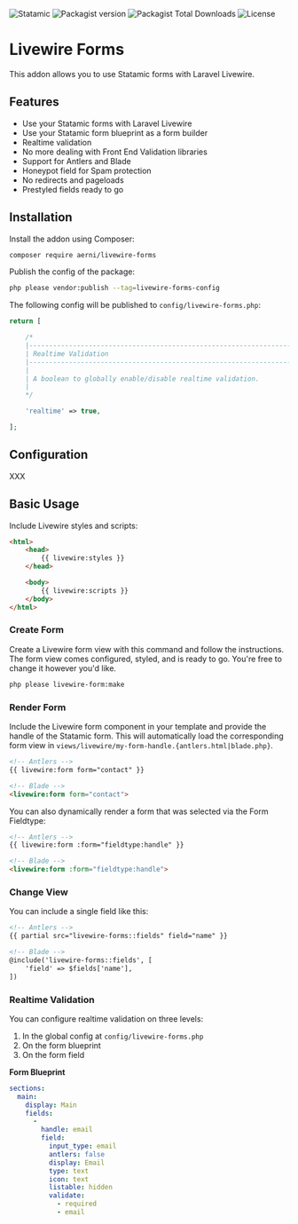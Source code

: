 ![Statamic](https://flat.badgen.net/badge/Statamic/3.0+/FF269E) ![Packagist version](https://flat.badgen.net/packagist/v/aerni/livewire-forms/latest) ![Packagist Total Downloads](https://flat.badgen.net/packagist/dt/aerni/livewire-forms) ![License](https://flat.badgen.net/github/license/aerni/statamic-livewire-forms)

# Livewire Forms
This addon allows you to use Statamic forms with Laravel Livewire.

## Features
- Use your Statamic forms with Laravel Livewire
- Use your Statamic form blueprint as a form builder
- Realtime validation
- No more dealing with Front End Validation libraries
- Support for Antlers and Blade
- Honeypot field for Spam protection
- No redirects and pageloads
- Prestyled fields ready to go

## Installation
Install the addon using Composer:

```bash
composer require aerni/livewire-forms
```

Publish the config of the package:

```bash
php please vendor:publish --tag=livewire-forms-config
```

The following config will be published to `config/livewire-forms.php`:

```php
return [

    /*
    |--------------------------------------------------------------------------
    | Realtime Validation
    |--------------------------------------------------------------------------
    |
    | A boolean to globally enable/disable realtime validation.
    |
    */

    'realtime' => true,

];
```

## Configuration
XXX

## Basic Usage

Include Livewire styles and scripts:

```html
<html>
    <head>
        {{ livewire:styles }}
    </head>

    <body>
        {{ livewire:scripts }}
    </body>
</html>
```

### Create Form

Create a Livewire form view with this command and follow the instructions. The form view comes configured, styled, and is ready to go. You're free to change it however you'd like.

```bash
php please livewire-form:make
```

### Render Form

Include the Livewire form component in your template and provide the handle of the Statamic form. This will automatically load the corresponding form view in `views/livewire/my-form-handle.{antlers.html|blade.php}`.

```html
<!-- Antlers -->
{{ livewire:form form="contact" }}

<!-- Blade -->
<livewire:form form="contact">
```

You can also dynamically render a form that was selected via the Form Fieldtype:

```html
<!-- Antlers -->
{{ livewire:form :form="fieldtype:handle" }}

<!-- Blade -->
<livewire:form :form="fieldtype:handle">
```

### Change View

You can include a single field like this:

```html
<!-- Antlers -->
{{ partial src="livewire-forms::fields" field="name" }}

<!-- Blade -->
@include('livewire-forms::fields', [
    'field' => $fields['name'],
])
```

### Realtime Validation

You can configure realtime validation on three levels:
1. In the global config at `config/livewire-forms.php`
2. On the form blueprint
3. On the form field


**Form Blueprint**
```yaml
sections:
  main:
    display: Main
    fields:
      -
        handle: email
        field:
          input_type: email
          antlers: false
          display: Email
          type: text
          icon: text
          listable: hidden
          validate:
            - required
            - email
```
